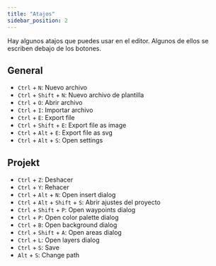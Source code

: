 ```yaml
---
title: "Atajos"
sidebar_position: 2
---
```


Hay algunos atajos que puedes usar en el editor. Algunos de ellos se escriben debajo de los botones.

## General

* `Ctrl` + `N`: Nuevo archivo
* `Ctrl` + `Shift` + `N`: Nuevo archivo de plantilla
* `Ctrl` + `O`: Abrir archivo
* `Ctrl` + `I`: Importar archivo
* `Ctrl` + `E`: Export file
* `Ctrl` + `Shift` + `E`: Export file as image
* `Ctrl` + `Alt` + `E`: Export file as svg
* `Ctrl` + `Alt` + `S`: Open settings

## Projekt

* `Ctrl` + `Z`: Deshacer
* `Ctrl` + `Y`: Rehacer
* `Ctrl` + `Alt` + `N`: Open insert dialog
* `Ctrl` + `Alt` + `Shift` + `S`: Abrir ajustes del proyecto
* `Ctrl` + `Shift` + `P`: Open waypoints dialog
* `Ctrl` + `P`: Open color palette dialog
* `Ctrl` + `B`: Open background dialog
* `Ctrl` + `Shift` + `A`: Open areas dialog
* `Ctrl` + `L`: Open layers dialog
* `Ctrl` + `S`: Save
* `Alt` + `S`: Change path
